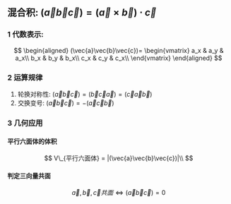 ## 混合积: $(\vec{a}\vec{b}\vec{c})=(\vec{a}\times \vec{b})\cdot \vec{c}$

### 1 代数表示:

$$
\begin{aligned}
	(\vec{a}\vec{b}\vec{c})=
	\begin{vmatrix}
		a_x & a_y & a_x\\
		b_x & b_y & b_x\\
		c_x & c_y & c_x\\
	\end{vmatrix}
\end{aligned}
$$

### 2 运算规律

1. 轮换对称性: $(\vec{a}\vec{b}\vec{c})=(\vec{b}\vec{c}\vec{a})=(\vec{c}\vec{a}\vec{b})$
2. 交换变号: $(\vec{a}\vec{b}\vec{c}) = - (\vec{a}\vec{c}\vec{b})$

### 3 几何应用

#### 平行六面体的体积

$$
V\_{平行六面体} = |(\vec{a}\vec{b}\vec{c})|\\
$$

#### 判定三向量共面

$$
\vec{a}, \vec{b}, \vec{c}共面 \Leftrightarrow (\vec{a}\vec{b}\vec{c}) = 0
$$

